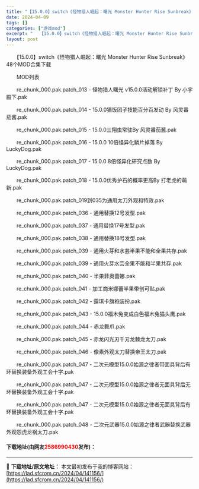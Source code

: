 ```yaml
---
title: "【15.0.0】switch《怪物猎人崛起：曙光 Monster Hunter Rise Sunbreak》48个MOD合集下载"
date: 2024-04-09
tags: []
categories: ["游戏mod"]
excerpt: "　　【15.0.0】switch《怪物猎人崛起：曙光 Monster Hunter Rise Sunbreak》48个MOD合集下载 　　MOD列表 　　re_chunk_000.pak.patch_013 - 怪物猎人曙光 v15.0.0活动解锁补丁 By 小宇殿下.pak 　　re_chunk_&hellip;"
layout: post
---
```


 <p>　　【15.0.0】switch《怪物猎人崛起：曙光 Monster Hunter Rise Sunbreak》48个MOD合集下载</p> <p>　　MOD列表</p> <p>　　re_chunk_000.pak.patch_013 - 怪物猎人曙光 v15.0.0活动解锁补丁 By 小宇殿下.pak</p> <p>　　re_chunk_000.pak.patch_014 - 15.0.0猫饭团子技能百分百发动 By 风灵番茄酱.pak</p> <p>　　re_chunk_000.pak.patch_015 - 15.0.0三翔虫常驻By 风灵番茄酱.pak</p> <p>　　re_chunk_000.pak.patch_016 - 15.0.0 10倍怪异化鳞片掉落 By LuckyDog.pak</p> <p>　　re_chunk_000.pak.patch_017 - 15.0.0 8倍怪异化研究点数 By LuckyDog.pak</p> <p>　　re_chunk_000.pak.patch_018 - 15.0.0优秀护石的概率更高By 打老虎的萌新.pak</p> <p>　　re_chunk_000.pak.patch_019到035为通用太刀外观和特效.pak</p> <p>　　re_chunk_000.pak.patch_036 - 通用替换12号发型.pak</p> <p>　　re_chunk_000.pak.patch_037 - 通用替换17号发型.pak</p> <p>　　re_chunk_000.pak.patch_038 - 通用替换18号发型.pak</p> <p>　　re_chunk_000.pak.patch_039 - 通用火芽和水芸半果不能和全果共存.pak</p> <p>　　re_chunk_000.pak.patch_039 - 通用火芽水芸全果不能和半果共存.pak</p> <p>　　re_chunk_000.pak.patch_040 - 半果菲奥蕾娜.pak</p> <p>　　re_chunk_000.pak.patch_041 - 加工商米娜蕾半果带创可贴.pak</p> <p>　　re_chunk_000.pak.patch_042 - 露琪卡旗袍装扮.pak</p> <p>　　re_chunk_000.pak.patch_043 - 15.0.0福木兔变成白色福木兔猫头鹰.pak</p> <p>　　re_chunk_000.pak.patch_044 - 赤龙舞爪.pak</p> <p>　　re_chunk_000.pak.patch_045 - 赤龙闪光刃千刃龙棘龙太刀.pak</p> <p>　　re_chunk_000.pak.patch_046 - 像素外观太刀替换帝王太刀.pak</p> <p>　　re_chunk_000.pak.patch_047 - 二次元模型15.0.0始源之律者带面具背后有环替换装备外观工会十字.pak</p> <p>　　re_chunk_000.pak.patch_047 - 二次元模型15.0.0始源之律者无面具背后无环替换装备外观工会十字.pak</p> <p>　　re_chunk_000.pak.patch_047 - 二次元模型15.0.0始源之律者无面具背后有环替换装备外观工会十字.pak</p> <p>　　re_chunk_000.pak.patch_048 - 二次元武器15.0.0始源之律者武器替换武器外观怨虎龙祸太刀.pak</p> <p><h4>下载地址(由网友<font color="red">2586990430</font>发布)：</h4></p> 

---
📖 **下载地址/原文地址：** 本文最初发布于我的博客网站：[https://lad.sfcrom.cn/2024/04/141156/](https://lad.sfcrom.cn/2024/04/141156/)
